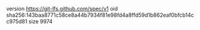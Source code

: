 version https://git-lfs.github.com/spec/v1
oid sha256:143baa8771c58ce8a44b7934f81e98fd4a8ffd59d1b862eaf0bfcb14cc975d81
size 9974
